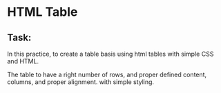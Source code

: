 # HTML Table

## Task:

In this practice, to create a table basis using html tables with simple CSS and HTML.

The table to have a right number of rows, and proper defined content, columns, and proper alignment. with simple styling.
